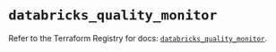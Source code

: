 # `databricks_quality_monitor`

Refer to the Terraform Registry for docs: [`databricks_quality_monitor`](https://registry.terraform.io/providers/databricks/databricks/1.76.0/docs/resources/quality_monitor).
